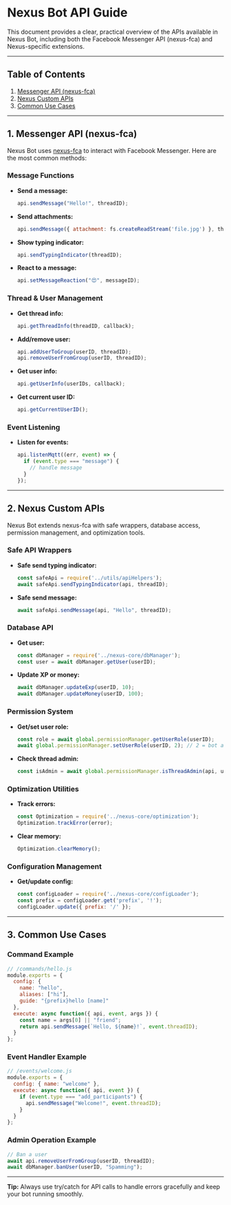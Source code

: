# Nexus Bot API Guide

This document provides a clear, practical overview of the APIs available in Nexus Bot, including both the Facebook Messenger API (nexus-fca) and Nexus-specific extensions.

---

## Table of Contents
1. [Messenger API (nexus-fca)](#messenger-api-nexus-fca)
2. [Nexus Custom APIs](#nexus-custom-apis)
3. [Common Use Cases](#common-use-cases)

---

## 1. Messenger API (nexus-fca)

Nexus Bot uses [nexus-fca](https://www.npmjs.com/package/nexus-fca) to interact with Facebook Messenger. Here are the most common methods:

### Message Functions
- **Send a message:**
  ```js
  api.sendMessage("Hello!", threadID);
  ```
- **Send attachments:**
  ```js
  api.sendMessage({ attachment: fs.createReadStream('file.jpg') }, threadID);
  ```
- **Show typing indicator:**
  ```js
  api.sendTypingIndicator(threadID);
  ```
- **React to a message:**
  ```js
  api.setMessageReaction("😍", messageID);
  ```

### Thread & User Management
- **Get thread info:**
  ```js
  api.getThreadInfo(threadID, callback);
  ```
- **Add/remove user:**
  ```js
  api.addUserToGroup(userID, threadID);
  api.removeUserFromGroup(userID, threadID);
  ```
- **Get user info:**
  ```js
  api.getUserInfo(userIDs, callback);
  ```
- **Get current user ID:**
  ```js
  api.getCurrentUserID();
  ```

### Event Listening
- **Listen for events:**
  ```js
  api.listenMqtt((err, event) => {
    if (event.type === "message") {
      // handle message
    }
  });
  ```

---

## 2. Nexus Custom APIs

Nexus Bot extends nexus-fca with safe wrappers, database access, permission management, and optimization tools.

### Safe API Wrappers
- **Safe send typing indicator:**
  ```js
  const safeApi = require('../utils/apiHelpers');
  await safeApi.sendTypingIndicator(api, threadID);
  ```
- **Safe send message:**
  ```js
  await safeApi.sendMessage(api, "Hello", threadID);
  ```

### Database API
- **Get user:**
  ```js
  const dbManager = require('../nexus-core/dbManager');
  const user = await dbManager.getUser(userID);
  ```
- **Update XP or money:**
  ```js
  await dbManager.updateExp(userID, 10);
  await dbManager.updateMoney(userID, 100);
  ```

### Permission System
- **Get/set user role:**
  ```js
  const role = await global.permissionManager.getUserRole(userID);
  await global.permissionManager.setUserRole(userID, 2); // 2 = bot admin
  ```
- **Check thread admin:**
  ```js
  const isAdmin = await global.permissionManager.isThreadAdmin(api, userID, threadID);
  ```

### Optimization Utilities
- **Track errors:**
  ```js
  const Optimization = require('../nexus-core/optimization');
  Optimization.trackError(error);
  ```
- **Clear memory:**
  ```js
  Optimization.clearMemory();
  ```

### Configuration Management
- **Get/update config:**
  ```js
  const configLoader = require('../nexus-core/configLoader');
  const prefix = configLoader.get('prefix', '!');
  configLoader.update({ prefix: '/' });
  ```

---

## 3. Common Use Cases

### Command Example
```js
// /commands/hello.js
module.exports = {
  config: {
    name: "hello",
    aliases: ["hi"],
    guide: "{prefix}hello [name]"
  },
  execute: async function({ api, event, args }) {
    const name = args[0] || "friend";
    return api.sendMessage(`Hello, ${name}!`, event.threadID);
  }
};
```

### Event Handler Example
```js
// /events/welcome.js
module.exports = {
  config: { name: "welcome" },
  execute: async function({ api, event }) {
    if (event.type === "add_participants") {
      api.sendMessage("Welcome!", event.threadID);
    }
  }
};
```

### Admin Operation Example
```js
// Ban a user
await api.removeUserFromGroup(userID, threadID);
await dbManager.banUser(userID, "Spamming");
```

---

**Tip:** Always use try/catch for API calls to handle errors gracefully and keep your bot running smoothly.
